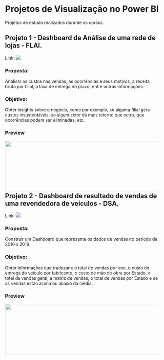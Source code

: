 # Projetos de Visualização no Power BI
Projetos de estudo realizados durante os cursos.

## Projeto 1 - Dashboard de Análise de uma rede de lojas - FLAI.

Link: <a href="https://app.powerbi.com/view?r=eyJrIjoiYzUzYTk5OTQtYWNiMS00OGE5LTgyMDItZDhhY2VjODY2ZWZiIiwidCI6ImJiYmZhMzgwLTQyNTMtNDhkMi04ZWFhLWZmMDJjZTQ5ODU5ZiJ9&pageName=ReportSection" target="_blank"><img src="https://img.shields.io/badge/PowerBI-F2C811?style=for-the-badge&logo=Power%20BI&logoColor=white" target="_blank"></a>

### Proposta: 
Analisar os custos nas vendas, as ocorrências e seus motivos, a receita bruta por filial, a taxa de entrega no prazo, entre outras informações. 


### Objetivo: 
Obter insights sobre o negócio, como por exemplo, se alguma filial gera custos insustentáveis, se algum setor dá mais retorno que outro, que ocorrências podem ser eliminadas, etc.

### Preview
<img align="left" width="597" height="167" src="https://user-images.githubusercontent.com/90691653/134817644-f7d97d8b-49f9-4f86-a470-e726136c98a0.png"><br /><br /><br /><br /><br /><br /><br />



## Projeto 2 - Dashboard de resultado de vendas de uma revendedora de veículos - DSA.</b>

Link: <a href="https://app.powerbi.com/view?r=eyJrIjoiNTE1ZTdiMjItNGIxOC00Mzg1LTg5NzItMTM2YTcwNmI3OGYzIiwidCI6ImJiYmZhMzgwLTQyNTMtNDhkMi04ZWFhLWZmMDJjZTQ5ODU5ZiJ9" target="_blank"><img src="https://img.shields.io/badge/PowerBI-F2C811?style=for-the-badge&logo=Power%20BI&logoColor=white" target="_blank"></a>

### Proposta: 
Construir um Dashboard que represente os dados de vendas no período de 2016 a 2019.

### Objetivo: 
Obter informações que traduzam: o total de vendas por ano, o custo de entrega do veículo por fabricante, o custo de mão de obra por Estado, o total de vendas geral, a matriz de vendas, o total de vendas por Estado e se as vendas estão acima ou abaixo da média.

### Preview
<img align="left" width="597" height="167" src="https://cdn.discordapp.com/attachments/394477859453796364/897086065112928266/dash_vendas_veiculos.jpg">
